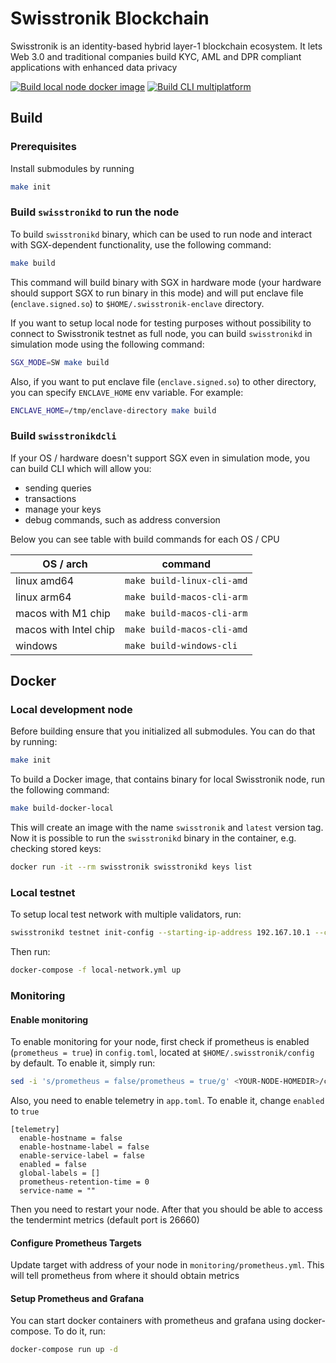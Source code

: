 # Swisstronik Blockchain

Swisstronik is an identity-based hybrid layer-1 blockchain ecosystem. 
It lets Web 3.0 and traditional companies build KYC, AML and DPR compliant applications with enhanced data privacy

[![Build local node docker image](https://github.com/SigmaGmbH/swisstronik-chain/actions/workflows/docker-local.yml/badge.svg)](https://github.com/SigmaGmbH/swisstronik-chain/actions/workflows/docker-local.yml)
[![Build CLI multiplatform](https://github.com/SigmaGmbH/swisstronik-chain/actions/workflows/build-ci-multiplatform.yml/badge.svg)](https://github.com/SigmaGmbH/swisstronik-chain/actions/workflows/build-ci-multiplatform.yml)

## Build

### Prerequisites

Install submodules by running
```sh 
make init 
```

### Build `swisstronikd` to run the node

To build `swisstronikd` binary, which can be used to run node and interact with SGX-dependent functionality, use the following command:
```sh
make build
```

This command will build binary with SGX in hardware mode (your hardware should support SGX to run binary in this mode) and will put enclave file (`enclave.signed.so`) to `$HOME/.swisstronik-enclave` directory. 

If you want to setup local node for testing purposes without possibility to connect to Swisstronik testnet as full node, you can build `swisstronikd` in simulation mode using the following command:
```sh
SGX_MODE=SW make build
```

Also, if you want to put enclave file (`enclave.signed.so`) to other directory, you can specify `ENCLAVE_HOME` env variable. For example:
```sh
ENCLAVE_HOME=/tmp/enclave-directory make build
```

### Build `swisstronikdcli`

If your OS / hardware doesn't support SGX even in simulation mode, you can build CLI which will allow you:
- sending queries
- transactions
- manage your keys 
- debug commands, such as address conversion 

Below you can see table with build commands for each OS / CPU

| OS / arch             | command                     |
|-----------------------|-----------------------------|
| linux amd64           | `make build-linux-cli-amd`  |
| linux arm64           | `make build-macos-cli-arm`  |
| macos with M1 chip    | `make build-macos-cli-arm`  |
| macos with Intel chip | `make build-macos-cli-amd`  |
| windows               | `make build-windows-cli`    |


## Docker

### Local development node
Before building ensure that you initialized all submodules. You can do that by running:
```sh
make init
```

To build a Docker image, that contains binary for local Swisstronik node, run the following command:
```sh
make build-docker-local
```
This will create an image with the name `swisstronik` and `latest` version tag. Now it is possible to run the `swisstronikd` binary in the container, 
e.g. checking stored keys:
```sh
docker run -it --rm swisstronik swisstronikd keys list
```

### Local testnet
To setup local test network with multiple validators, run:
```sh
swisstronikd testnet init-config --starting-ip-address 192.167.10.1 --chain-id swisstronik_1291-1
```

Then run:
```sh
docker-compose -f local-network.yml up
```

### Monitoring

#### Enable monitoring
To enable monitoring for your node, first check if prometheus is enabled (`prometheus = true`) in `config.toml`,
located at `$HOME/.swisstronik/config` by default. To enable it, simply run:
```sh
sed -i 's/prometheus = false/prometheus = true/g' <YOUR-NODE-HOMEDIR>/config/config.toml
```
Also, you need to enable telemetry in `app.toml`. To enable it, change `enabled` to `true` 
```
[telemetry]
  enable-hostname = false
  enable-hostname-label = false
  enable-service-label = false
  enabled = false 
  global-labels = []
  prometheus-retention-time = 0
  service-name = ""
```

Then you need to restart your node. After that you should be able to access the tendermint metrics (default port is 26660)

#### Configure Prometheus Targets
Update target with address of your node in `monitoring/prometheus.yml`. This will tell prometheus from where it should obtain metrics

#### Setup Prometheus and Grafana
You can start docker containers with prometheus and grafana using docker-compose. To do it, run:
```sh
docker-compose run up -d
```